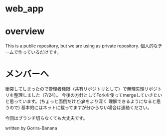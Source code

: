 # web_app

# overview

This is a public repository, but we are using as private repository.
個人的なチームで作っているだけです。

# メンバーへ

衝突してしまったので管理者権限（共有リポジトリとして）で無理矢理リポジトリを整理しました（7/24）。
今後の方針としてForkを使ってmergeしていきたいと思っています。(ちょっと面倒だけどgitをより深く
理解できるようになると思うので)
基本的にはネットに載ってますが分からない場合は連絡ください。

今回はブランチ切らなくても大丈夫です。

written by Gorira-Banana

